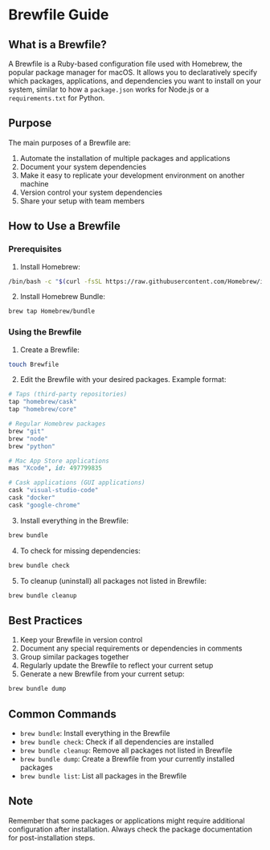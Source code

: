 # Brewfile Guide

## What is a Brewfile?
A Brewfile is a Ruby-based configuration file used with Homebrew, the popular package manager for macOS. It allows you to declaratively specify which packages, applications, and dependencies you want to install on your system, similar to how a `package.json` works for Node.js or a `requirements.txt` for Python.

## Purpose
The main purposes of a Brewfile are:
1. Automate the installation of multiple packages and applications
2. Document your system dependencies
3. Make it easy to replicate your development environment on another machine
4. Version control your system dependencies
5. Share your setup with team members

## How to Use a Brewfile

### Prerequisites
1. Install Homebrew:
```bash
/bin/bash -c "$(curl -fsSL https://raw.githubusercontent.com/Homebrew/install/HEAD/install.sh)"
```

2. Install Homebrew Bundle:
```bash
brew tap Homebrew/bundle
```

### Using the Brewfile

1. Create a Brewfile:
```bash
touch Brewfile
```

2. Edit the Brewfile with your desired packages. Example format:
```ruby
# Taps (third-party repositories)
tap "homebrew/cask"
tap "homebrew/core"

# Regular Homebrew packages
brew "git"
brew "node"
brew "python"

# Mac App Store applications
mas "Xcode", id: 497799835

# Cask applications (GUI applications)
cask "visual-studio-code"
cask "docker"
cask "google-chrome"
```

3. Install everything in the Brewfile:
```bash
brew bundle
```

4. To check for missing dependencies:
```bash
brew bundle check
```

5. To cleanup (uninstall) all packages not listed in Brewfile:
```bash
brew bundle cleanup
```

## Best Practices
1. Keep your Brewfile in version control
2. Document any special requirements or dependencies in comments
3. Group similar packages together
4. Regularly update the Brewfile to reflect your current setup
5. Generate a new Brewfile from your current setup:
```bash
brew bundle dump
```

## Common Commands
- `brew bundle`: Install everything in the Brewfile
- `brew bundle check`: Check if all dependencies are installed
- `brew bundle cleanup`: Remove all packages not listed in Brewfile
- `brew bundle dump`: Create a Brewfile from your currently installed packages
- `brew bundle list`: List all packages in the Brewfile

## Note
Remember that some packages or applications might require additional configuration after installation. Always check the package documentation for post-installation steps.